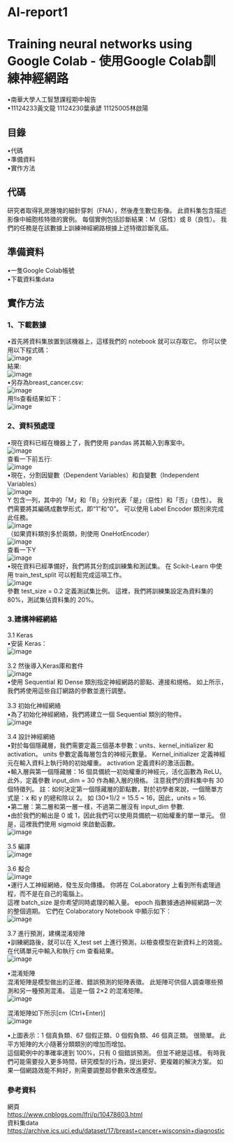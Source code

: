 # AI-report1

# Training neural networks using Google Colab - 使用Google Colab訓練神經網路
•南華大學人工智慧課程期中報告   
•11124233黃文龍 11124230葉承諺 11125005林啟陽

## 目錄   
•代碼  
•準備資料   
•實作方法   

## 代碼
研究者取得乳房腫塊的細針穿刺（FNA），然後產生數位影像。 此資料集包含描述影像中細胞核特徵的實例。 每個實例包括診斷結果：M（惡性）或 B（良性）。 我們的任務是在該數據上訓練神經網路根據上述特徵診斷乳癌。

## 準備資料   
•一隻Google Colab帳號   
•下載資料集data

## 實作方法   
### 1、下載數據   
•首先將資料集放置到該機器上，這樣我們的 notebook 就可以存取它。 你可以使用以下程式碼：  
![image](https://raw.githubusercontent.com/Lanco332/AI-report1/main/png/1-1.png)  
結果:  
![image](https://raw.githubusercontent.com/Lanco332/AI-report1/main/png/1-2.png)  
•另存為breast_cancer.csv:  
![image](https://raw.githubusercontent.com/Lanco332/AI-report1/main/png/1-3.png)  
用!ls查看结果如下：  
![image](https://raw.githubusercontent.com/Lanco332/AI-report1/main/png/1-4.png) 

### 2、資料預處理  
•現在資料已經在機器上了，我們使用 pandas 將其輸入到專案中。  
![image](https://raw.githubusercontent.com/Lanco332/AI-report1/main/png/2-1.png)   
查看一下前五行:  
![image](https://raw.githubusercontent.com/Lanco332/AI-report1/main/png/2-2.png)  
•現在，分割因變數（Dependent Variables）和自變數（Independent Variables）  
![image](https://raw.githubusercontent.com/Lanco332/AI-report1/main/png/2-3.png)  
Y 包含一列，其中的「M」和「B」分別代表「是」（惡性）和「否」（良性）。 我們需要將其編碼成數學形式，即“1”和“0”。 可以使用 Label Encoder 類別來完成此任務。  
![image](https://raw.githubusercontent.com/Lanco332/AI-report1/main/png/2-4.png)  
（如果資料類別多於兩類，則使用 OneHotEncoder）  
![image](https://raw.githubusercontent.com/Lanco332/AI-report1/main/png/2-5.png)  
查看一下Y  
![image](https://raw.githubusercontent.com/Lanco332/AI-report1/main/png/2-6.png)  
•現在資料已經準備好，我們將其分割成訓練集和測試集。 在 Scikit-Learn 中使用 train_test_split 可以輕鬆完成這項工作。  
![image](https://raw.githubusercontent.com/Lanco332/AI-report1/main/png/2-7.png)  
參數 test_size = 0.2 定義測試集比例。 這裡，我們將訓練集設定為資料集的 80%，測試集佔資料集的 20%。  

### 3.建構神經網絡  
3.1 Keras  
•安装 Keras：  
![image](https://raw.githubusercontent.com/Lanco332/AI-report1/main/png/3-1.png)  

3.2  然後導入Keras庫和套件  
![image](https://raw.githubusercontent.com/Lanco332/AI-report1/main/png/3-2.png)  
•使用 Sequential 和 Dense 類別指定神經網路的節點、連接和規格。 如上所示，我們將使用這些自訂網路的參數並進行調整。  

3.3 初始化神經網絡  
•為了初始化神經網絡，我們將建立一個 Sequential 類別的物件。  
![image](https://raw.githubusercontent.com/Lanco332/AI-report1/main/png/3-3.png)  

3.4 設計神經網絡  
•對於每個隱藏層，我們需要定義三個基本參數：units、kernel_initializer 和 activation。 units 參數定義每層包含的神經元數量。 Kernel_initializer 定義神經元在輸入資料上執行時的初始權重。 activation 定義資料的激活函數。  
•輸入層與第一個隱藏層：16 個具備統一初始權重的神經元，活化函數為 ReLU。 此外，定義參數 input_dim = 30 作為輸入層的規格。 注意我們的資料集中有 30 個特徵列。 註：如何決定第一個隱藏層的節點數，對於初學者來說，一個簡單方式是：x 和 y 的總和除以 2。 如 (30+1)/2 = 15.5 ~ 16，因此，units = 16.  
•第二層：第二層和第一層一樣，不過第二層沒有 input_dim 參數.  
•由於我們的輸出是 0 或 1，因此我們可以使用具備統一初始權重的單一單元。 但是，這裡我們使用 sigmoid 來啟動函數。  
![image](https://raw.githubusercontent.com/Lanco332/AI-report1/main/png/3-4.png)  

3.5 編譯  
![image](https://raw.githubusercontent.com/Lanco332/AI-report1/main/png/3-5.png)  

3.6 擬合  
![image](https://raw.githubusercontent.com/Lanco332/AI-report1/main/png/3-6.png)  
•運行人工神經網絡，發生反向傳播。 你將在 CoLaboratory 上看到所有處理過程，而不是在自己的電腦上。  
這裡 batch_size 是你希望同時處理的輸入量。 epoch 指數據通過神經網路一次的整個週期。 它們在 Colaboratory Notebook 中顯示如下：  
![image](https://raw.githubusercontent.com/Lanco332/AI-report1/main/png/3-7.png)  

3.7 進行預測，建構混淆矩陣  
•訓練網路後，就可以在 X_test set 上進行預測，以檢查模型在新資料上的效能。 在代碼單元中輸入和執行 cm 查看結果。  
![image](https://raw.githubusercontent.com/Lanco332/AI-report1/main/png/3-8.png)  

•混淆矩陣  
混淆矩陣是模型做出的正確、錯誤預測的矩陣表徵。 此矩陣可供個人調查哪些預測和另一種預測混淆。 這是一個 2×2 的混淆矩陣。  
![image](https://raw.githubusercontent.com/Lanco332/AI-report1/main/png/3-9.png)  

混淆矩陣如下所示[cm (Ctrl+Enter)]  
![image](https://raw.githubusercontent.com/Lanco332/AI-report1/main/png/3-10.png)  

•上圖表示：1 個真負類、67 個假正類、0 個假負類、46 個真正類。 很簡單。 此平方矩陣的大小隨著分類類別的增加而增加。  
這個範例中的準確率達到 100%，只有 0 個錯誤預測。 但並不總是這樣。 有時我們可能需要投入更多時間，研究模型的行為，提出更好、更複雜的解決方案。 如果一個網路效能不夠好，則需要調整超參數來改進模型。  



### 參考資料
網頁  
https://www.cnblogs.com/lfri/p/10478603.html  
資料集data  
https://archive.ics.uci.edu/dataset/17/breast+cancer+wisconsin+diagnostic

